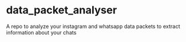# data_packet_analyser
A repo to analyze your instagram and whatsapp data packets to extract information about your chats
